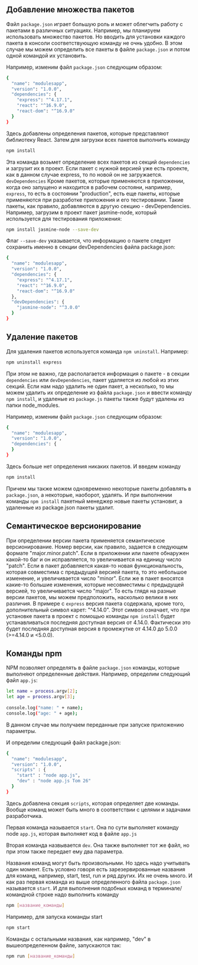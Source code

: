 ## Добавление множества пакетов
Файл `package.json` играет большую роль и может облегчить работу с пакетами в различных ситуациях. 
Например, мы планируем использовать множество пакетов. Но вводить для установки каждого пакета в консоли соответствующую команду не очнь удобно. 
В этом случае мы можем определить все пакеты в файле `package.json` и потом одной командой их установить.

Например, изменим файл `package.json` следующим образом:
```bash
{
  "name": "modulesapp",
  "version": "1.0.0",
  "dependencies": {
    "express": "^4.17.1",
    "react": "^16.9.0",
    "react-dom": "^16.9.0"
  }
}
```
Здесь добавлены определения пакетов, которые представляют библиотеку React.
Затем для загрузки всех пакетов выполнить команду
```bash
npm install
```
Эта команда возьмет определение всех пакетов из секций `dependencies` и загрузит их в проект. 
Если пакет с нужной версией уже есть проекте, как в данном случае express, то по новой он не загружается.
`devDependencies`
Кроме пакетов, которые применяются в приложении, когда оно запущено и находится в рабочем состояни, например, `express`, 
то есть в состоянии "production", есть еще пакеты, которые применяются при разработке приложения и его тестировании. 
Такие пакеты, как правило, добавляются в другую секцию - devDependencies.
Например, загрузим в проект пакет jasmine-node, который используется для тестирования приложения:
```bash
npm install jasmine-node --save-dev
```
Флаг `--save-dev` указывается, что информацию о пакете следует сохранить именно в секции devDependencies файла package.json:
```bash
{
  "name": "modulesapp",
  "version": "1.0.0",
  "dependencies": {
    "express": "^4.17.1",
    "react": "^16.9.0",
    "react-dom": "^16.9.0"
  },
  "devDependencies": {
    "jasmine-node": "^3.0.0"
  }
}
```
## Удаление пакетов
Для удаления пакетов используется команда `npm uninstall`. Например:
```bash
npm uninstall express
```
При этом не важно, где располагается информация о пакете - в секции `dependencies` или `devDependencies`, пакет удаляется из любой из этих секций.
Если нам надо удалить не один пакет, а несколько, то мы можем удалить их определение из файла `package.json` и ввести команду `npm install`, 
и удаленые из `package.js` пакеты также будут удалены из папки node_modules.

Например, изменим файл `package.json` следующим образом:
```bash
{
  "name": "modulesapp",
  "version": "1.0.0",
  "dependencies": {
  }
}
```
Здесь больше нет определения никаких пакетов. И введем команду
```bash
npm install
```
Причем мы также можем одновременно некоторые пакеты добавлять в `package.json`, а некоторые, наоборот, удалять. 
И при выполнении команды `npm install` пакетный менеджер новые пакеты установит, а удаленные из package.json пакеты удалит.

## Семантическое версионирование
При определении версии пакета применяется семантическое версионирование. 
Номер версии, как правило, задается в следующем формате "major.minor.patch". 
Если в приложении или пакете обнаружен какой-то баг и он исправляется, то увеличивается на единицу число "patch". 
Если в пакет добавляется какая-то новая функциональность, которая совместима с предыдущей версией пакета, то это небольшое изменение, и увеличивается число "minor". 
Если же в пакет вносятся какие-то большие изменения, которые несовместимы с предыдущей версией, то увеличивается число "major". 
То есть глядя на разные версии пакетов, мы можем предположить, насколько велики в них различия.
В примере с `express` версия пакета содержала, кроме того, дополнительный символ карет: "^4.14.0". 
Этот символ означает, что при установке пакета в проект с помощью команды `npm install` будет устанавливаться последняя доступная версия от 4.14.0. 
Фактически это будет последняя доступная версия в промежутке от 4.14.0 до 5.0.0 (>=4.14.0 и <5.0.0).

## Команды npm
NPM позволяет определять в файле `package.json` команды, которые выполняют определенные действия. Например, определим следующий файл `app.js`:
```bash
let name = process.argv[2];
let age = process.argv[3];
 
console.log("name: " + name);
console.log("age: " + age);
```
В данном случае мы получаем переданные при запуске приложению параметры.

И определим следующий файл package.json:
```bash
{
  "name": "modulesapp",
  "version": "1.0.0",
  "scripts" : {
    "start" : "node app.js",
    "dev" : "node app.js Tom 26"
  }
}
```
Здесь добавлена секция `scripts`, которая определяет две команды. Вообще команд может быть много в соответствии с целями и задачами разработчика.

Первая команда называется `start`. Она по сути выполняет команду node `app.js`, которая выполняет код в файле `app.js`

Вторая команда назвывается `dev`. Она также выполняет тот же файл, но при этом также передает ему два параметра.

Названия команд могут быть произвольными. Но здесь надо учитывать один момент. 
Есть условно говоря есть зарезервированные названия для команд, например, start, test, run и ряд других. Их не очень много. 
И как раз первая команда из выше определенного файла `package.json` называется `start`. 
И для выполнения подобных команд в терминале/командной строке надо выполнить команду
```bash
npm [название_команды]
```
Например, для запуска команды start
```bash
npm start
```
Команды с остальными названия, как например, "dev" в вышеопределенном файле, запускаются так:
```bash
npm run [название_команды]
```
